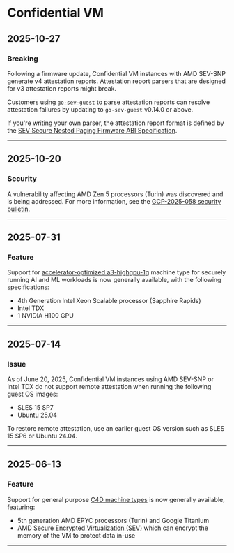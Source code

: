# Confidential VM

## 2025-10-27

### Breaking

Following a firmware update, Confidential VM instances with AMD SEV-SNP generate v4
attestation reports. Attestation report parsers that are designed for v3
attestation reports might break.

Customers using [`go-sev-guest`](https://github.com/google/go-sev-guest) to
parse attestation reports can resolve attestation failures by updating to
`go-sev-guest` v0.14.0 or above.

If you're writing your own parser, the attestation report format is defined by
the
[SEV Secure Nested Paging Firmware ABI Specification](https://www.amd.com/en/developer/sev.html).

---
## 2025-10-20

### Security

A vulnerability affecting AMD Zen 5 processors (Turin) was discovered and is
being addressed. For more information, see the
[GCP-2025-058 security bulletin](https://docs.cloud.google.com/confidential-computing/confidential-vm/docs/security-bulletins#gcp-2025-058).

---
## 2025-07-31

### Feature

Support for [accelerator-optimized a3-highgpu-1g](https://cloud.google.com/compute/docs/accelerator-optimized-machines#a3-standard-vms) machine type for securely running AI and ML workloads is now generally available, with the following specifications:

* 4th Generation Intel Xeon Scalable processor (Sapphire Rapids)
* Intel TDX
* 1 NVIDIA H100 GPU

---
## 2025-07-14

### Issue

As of June 20, 2025, Confidential VM instances using AMD SEV-SNP or Intel TDX do not support remote attestation when running the following guest OS images:

* SLES 15 SP7
* Ubuntu 25.04

To restore remote attestation, use an earlier guest OS version such as SLES 15 SP6 or Ubuntu 24.04.

---
## 2025-06-13

### Feature

Support for general purpose [C4D machine types](https://cloud.google.com/compute/docs/general-purpose-machines?utm_source=cloud_console&utm_medium=release_notes&utm_campaign=dec029572dce3d0d9991dd094856fdd9&_gl=1*1odqac9*_ga*OTY1OTE3MjM4LjE3NTA3ODgyNTg.*_ga_WH2QY8WWF5*czE3NTA4Mzg4MTkkbzE3JGcwJHQxNzUwODM4ODIwJGo1OSRsMCRoMA..#c4d_series) is now generally available, featuring:

* 5th generation AMD EPYC processors (Turin) and Google Titanium
* AMD [Secure Encrypted Virtualization (SEV)](https://www.amd.com/en/developer/sev.html) which can encrypt the memory of the VM to protect data in-use

---
